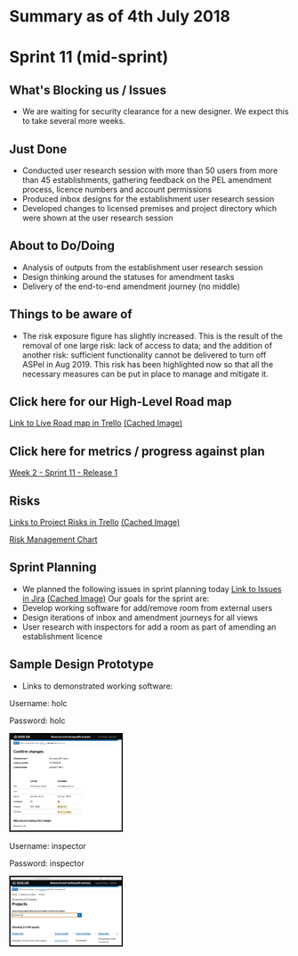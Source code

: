 # Summary as of 4th July 2018 

# Sprint 11 (mid-sprint)

## What's Blocking us / Issues
* We are waiting for security clearance for a new designer.  We expect this to take several more weeks.

## Just Done
* Conducted user research session with more than 50 users from more than 45 establishments, gathering feedback on the PEL amendment process, licence numbers and account permissions
* Produced inbox designs for the establishment user research session
* Developed changes to licensed premises and project directory which were shown at the user research session

## About to Do/Doing
* Analysis of outputs from the establishment user research session
* Design thinking around the statuses for amendment tasks
* Delivery of the end-to-end amendment journey (no middle)

## Things to be aware of
* The risk exposure figure has slightly increased.  This is the result of the removal of one large risk: lack of access to data; and the addition of another risk: sufficient functionality cannot be delivered to turn off ASPel in Aug 2019. This risk has been highlighted now so that all the necessary measures can be put in place to manage and mitigate it.

## Click here for our High-Level Road map
[Link to Live Road map in Trello](https://trello.com/b/gDQdE01u/asl-roadmap)    [\(Cached Image\)](graphs/ASLRoadMap04072018.jpg)

## Click here for metrics / progress against plan
[Week 2 - Sprint 11 - Release 1](graphs/progress04072018.png)

## Risks
[Links to Project Risks in Trello](https://trello.com/b/VuFuCL7t/risk-register-and-kpis-asl-delivery)    [\(Cached Image\)](graphs/ASLRiskRegister04072018.jpg)

[Risk Management Chart](graphs/risk04072018.png)

## Sprint Planning
* We planned the following issues in sprint planning today [Link to Issues in Jira](https://jira.digital.homeoffice.gov.uk/secure/RapidBoard.jspa?rapidView=261)    [\(Cached Image\)](graphs/sprint04072018.png)
Our goals for the sprint are:
* Develop working software for add/remove room from external users
* Design iterations of inbox and amendment journeys for all views
* User research with inspectors for add a room as part of amending an establishment licence

## Sample Design Prototype
* Links to demonstrated working software:

Username: holc

Password: holc

<a href="https://public-ui.notprod.asl.homeoffice.gov.uk/"><img src="graphs/Confirm.png" alt="HTML5 Icon" width="200" style="border:2px solid black"></a>

Username: inspector

Password: inspector

<a href="https://inspector-ui.notprod.asl.homeoffice.gov.uk/"><img src="graphs/Projects.png" alt="HTML5 Icon" width="200" style="border:2px solid black"></a>

